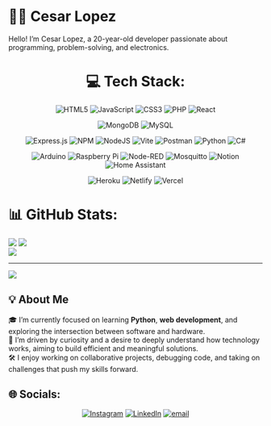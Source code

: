# 👨‍💻 Cesar Lopez
Hello! I’m Cesar Lopez, a 20-year-old developer passionate about programming, problem-solving, and electronics.

<div align="center">
  
# 💻 Tech Stack:
![HTML5](https://img.shields.io/badge/html5-%23E34F26.svg?style=for-the-badge&logo=html5&logoColor=white) ![JavaScript](https://img.shields.io/badge/javascript-%23323330.svg?style=for-the-badge&logo=javascript&logoColor=%23F7DF1E)  ![CSS3](https://img.shields.io/badge/css3-%231572B6.svg?style=for-the-badge&logo=css3&logoColor=white) ![PHP](https://img.shields.io/badge/php-%23777BB4.svg?style=for-the-badge&logo=php&logoColor=white) ![React](https://img.shields.io/badge/react-%2320232a.svg?style=for-the-badge&logo=react&logoColor=%2361DAFB)

![MongoDB](https://img.shields.io/badge/MongoDB-%234ea94b.svg?style=for-the-badge&logo=mongodb&logoColor=white) ![MySQL](https://img.shields.io/badge/mysql-4479A1.svg?style=for-the-badge&logo=mysql&logoColor=white)

![Express.js](https://img.shields.io/badge/express.js-%23404d59.svg?style=for-the-badge&logo=express&logoColor=%2361DAFB) ![NPM](https://img.shields.io/badge/NPM-%23CB3837.svg?style=for-the-badge&logo=npm&logoColor=white) ![NodeJS](https://img.shields.io/badge/node.js-6DA55F?style=for-the-badge&logo=node.js&logoColor=white) ![Vite](https://img.shields.io/badge/vite-%23646CFF.svg?style=for-the-badge&logo=vite&logoColor=white) ![Postman](https://img.shields.io/badge/Postman-FF6C37?style=for-the-badge&logo=postman&logoColor=white) ![Python](https://img.shields.io/badge/python-3670A0?style=for-the-badge&logo=python&logoColor=ffdd54) ![C#](https://img.shields.io/badge/c%23-%23239120.svg?style=for-the-badge&logo=csharp&logoColor=white)

![Arduino](https://img.shields.io/badge/-Arduino-00979D?style=for-the-badge&logo=Arduino&logoColor=white) ![Raspberry Pi](https://img.shields.io/badge/-Raspberry_Pi-C51A4A?style=for-the-badge&logo=Raspberry-Pi) ![Node-RED](https://img.shields.io/badge/Node--RED-%238F0000.svg?style=for-the-badge&logo=node-red&logoColor=white) ![Mosquitto](https://img.shields.io/badge/mosquitto-%233C5280.svg?style=for-the-badge&logo=eclipsemosquitto&logoColor=white) ![Notion](https://img.shields.io/badge/Notion-%23000000.svg?style=for-the-badge&logo=notion&logoColor=white) ![Home Assistant](https://img.shields.io/badge/home%20assistant-%2341BDF5.svg?style=for-the-badge&logo=home-assistant&logoColor=white)

![Heroku](https://img.shields.io/badge/heroku-%23430098.svg?style=for-the-badge&logo=heroku&logoColor=white) ![Netlify](https://img.shields.io/badge/netlify-%23000000.svg?style=for-the-badge&logo=netlify&logoColor=#00C7B7) ![Vercel](https://img.shields.io/badge/vercel-%23000000.svg?style=for-the-badge&logo=vercel&logoColor=white) 
</div>

# 📊 GitHub Stats:
![](https://github-readme-stats.vercel.app/api/top-langs/?username=CesarLope-z&theme=gotham&hide_border=false&include_all_commits=false&count_private=false&layout=compact)
![](https://nirzak-streak-stats.vercel.app/?user=CesarLope-z&theme=gotham&hide_border=false)<br/>
![](https://github-readme-stats.vercel.app/api?username=CesarLope-z&theme=gotham&hide_border=false&include_all_commits=false&count_private=false)<br/>


---
[![](https://visitcount.itsvg.in/api?id=CesarLope-z&icon=0&color=0)](https://visitcount.itsvg.in)

<!-- Proudly created with GPRM ( https://gprm.itsvg.in ) -->

## 💡 About Me
🎓 I’m currently focused on learning **Python**, **web development**, and exploring the intersection between software and hardware.  
🧠 I’m driven by curiosity and a desire to deeply understand how technology works, aiming to build efficient and meaningful solutions.  
🛠️ I enjoy working on collaborative projects, debugging code, and taking on challenges that push my skills forward.


## 🌐 Socials:
<div align="center">
  
[![Instagram](https://img.shields.io/badge/Instagram-%23E4405F.svg?logo=Instagram&logoColor=white)](https://instagram.com/@csar.lop3079) [![LinkedIn](https://img.shields.io/badge/LinkedIn-%230077B5.svg?logo=linkedin&logoColor=white)](https://linkedin.com/in/CésarLópez) [![email](https://img.shields.io/badge/Email-D14836?logo=gmail&logoColor=white)](mailto:cesarlopezdev@gmail.com) 
</div>

<!---
CesarLope-z/CesarLope-z is a ✨ special ✨ repository because its `README.md` (this file) appears on your GitHub profile.
You can click the Preview link to take a look at your changes.
--->
